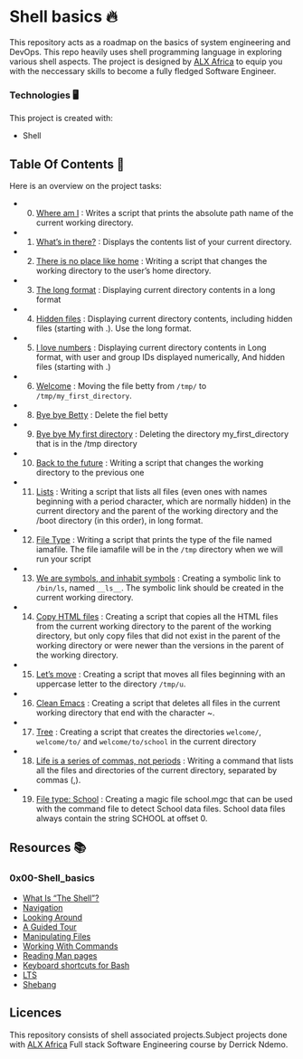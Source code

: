 
# Shell basics 🔥
This repository acts as a roadmap on the basics of system engineering and DevOps. This repo heavily uses shell programming language in exploring various shell aspects. The project is designed by [ALX Africa](https://www.alxafrica.com/software-engineering-2022/) to equip you with the neccessary skills to become a fully fledged Software Engineer. 

### Technologies 🖥️
This project is created with:
* Shell

## Table Of Contents 📖
Here is an  overview on the project tasks:
* 0. [Where am I](./0-current_working_directory) : Writes a script that prints the absolute path name of the current working directory.
* 1. [What’s in there?](./0x00-shell_basics#1-listit) : Displays the contents list of your current directory.
* 2. [There is no place like home](./0x00-shell_basics#2-bring_me_home) : Writing a script that changes the working directory to the user’s home directory.
* 3. [The long format](./0x00-shell_basics#3-listfiles) : Displaying current directory contents in a long format
* 4. [Hidden files](./0x00-shell_basics#4-listmorefiles) : Displaying current directory contents, including hidden files (starting with .). Use the long format.
* 5. [I love numbers](./0x00-shell_basics#5-listfilesdigitonly) : Displaying current directory contents in Long format, with user and group IDs displayed numerically, And hidden files (starting with .)
* 6. [Welcome](./0x00-shell_basics#7-movethatfile) : Moving the file betty from `/tmp/` to `/tmp/my_first_directory`.
* 8. [Bye bye Betty](./0x00-shell_basics#8-firstdelete) : Delete the fiel betty
* 9. [ Bye bye My first directory](./0x00-shell_basics#8-firstdelete) : Deleting the directory my_first_directory that is in the /tmp directory
* 10. [ Back to the future](./0x00-shell_basics#10-back) : Writing a script that changes the working directory to the previous one
* 11. [Lists](./0x00-shell_basics#11-lists) : Writing a script that lists all files (even ones with names beginning with a period character, which are normally hidden) in the current directory and the parent of the working directory and the /boot directory (in this order), in long format.
* 12. [File Type](./0x00-shell_basics#12-file_type) : Writing a script that prints the type of the file named iamafile. The file iamafile will be in the `/tmp` directory when we will run your script
* 13. [We are symbols, and inhabit symbols](./0x00-shell_basics#13-symbolic_link) : Creating a symbolic link to `/bin/ls`, named `__ls__`. The symbolic link should be created in the current working directory.
* 14. [Copy HTML files](./0x00-shell_basics#14-copy_html) : Creating a script that copies all the HTML files from the current working directory to the parent of the working directory, but only copy files that did not exist in the parent of the working directory or were newer than the versions in the parent of the working directory.
* 15. [Let’s move](./0x00-shell_basics#100-lets_move) : Creating a script that moves all files beginning with an uppercase letter to the directory `/tmp/u`.
* 16. [Clean Emacs](./0x00-shell_basics#101-clean_emacs) : Creating a script that deletes all files in the current working directory that end with the character ~.
* 17. [Tree](./0x00-shell_basics#102-tree) : Creating a script that creates the directories `welcome/`, `welcome/to/` and `welcome/to/school` in the current directory
* 18. [Life is a series of commas, not periods](./0x00-shell_basics#103-commas) : Writing a command that lists all the files and directories of the current directory, separated by commas (,).
* 19. [File type: School](./0x00-shell_basics#school.mgc) : Creating a magic file school.mgc that can be used with the command file to detect School data files. School data files always contain the string SCHOOL at offset 0.

## Resources 📚
### 0x00-Shell_basics
  * [What Is “The Shell”?](http://linuxcommand.org/lc3_lts0010.php)
  * [Navigation](http://linuxcommand.org/lc3_lts0020.php)
  * [Looking Around](http://linuxcommand.org/lc3_lts0030.php)
  * [A Guided Tour](http://linuxcommand.org/lc3_lts0040.php)
  * [Manipulating Files](http://linuxcommand.org/lc3_lts0050.php)
  * [Working With Commands](http://linuxcommand.org/lc3_lts0060.php)
  * [Reading Man pages](http://linuxcommand.org/lc3_man_pages/man1.html)
  * [Keyboard shortcuts for Bash](https://www.howtogeek.com/howto/ubuntu/keyboard-shortcuts-for-bash-command-shell-for-ubuntu-debian-suse-redhat-linux-etc/)
  * [LTS](https://wiki.ubuntu.com/LTS)
  * [Shebang](https://en.wikipedia.org/wiki/Shebang_%28Unix%29)

## Licences
This repository consists of shell associated projects.Subject projects done with [ALX Africa](https://www.alxafrica.com/software-engineering-2022/) Full stack Software Engineering course by Derrick Ndemo.
